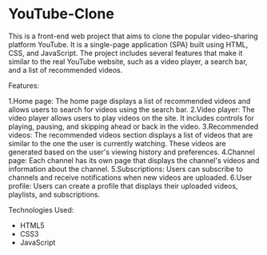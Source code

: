# YouTube-Clone
This is a front-end web project that aims to clone the popular video-sharing platform YouTube. It is a single-page application (SPA) built using HTML, CSS, and JavaScript. The project includes several features that make it similar to the real YouTube website, such as a video player, a search bar, and a list of recommended videos.

Features:

1.Home page: The home page displays a list of recommended videos and allows users to search for videos using the search bar.
2.Video player: The video player allows users to play videos on the site. It includes controls for playing, pausing, and skipping ahead or back in the video.
3.Recommended videos: The recommended videos section displays a list of videos that are similar to the one the user is currently watching. These videos are generated based on the user's viewing history and preferences.
4.Channel page: Each channel has its own page that displays the channel's videos and information about the channel.
5.Subscriptions: Users can subscribe to channels and receive notifications when new videos are uploaded.
6.User profile: Users can create a profile that displays their uploaded videos, playlists, and subscriptions.

Technologies Used:

* HTML5
* CSS3
* JavaScript

